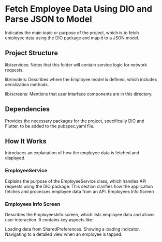 # Fetch Employee Data Using DIO and Parse JSON to Model

Indicates the main topic or purpose of the project, which is to fetch employee data using the DIO package and map it to a JSON model.

## Project Structure

lib/services: Notes that this folder will contain service logic for network requests.

lib/models: Describes where the Employee model is defined, which includes serialization methods.

lib/screens: Mentions that user interface components are in this directory.

## Dependencies

Provides the necessary packages for the project, specifically DIO and Flutter, to be added to the pubspec.yaml file.

## How It Works

Introduces an explanation of how the employee data is fetched and displayed.

### EmployeeService

Explains the purpose of the EmployeeService class, which handles API requests using the DIO package. This section clarifies how the application fetches and processes employee data from an API.
Employees Info Screen
### Employees Info Screen

Describes the EmployeesInfo screen, which lists employee data and allows user interaction. It contains key aspects like:

Loading data from SharedPreferences.
Showing a loading indicator.
Navigating to a detailed view when an employee is tapped.
